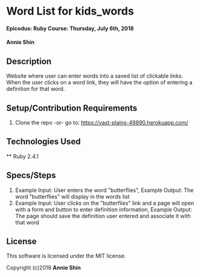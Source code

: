 # Word List for kids_words

#### Epicodus: Ruby Course: Thursday, July 6th, 2018

#### Annie Shin

## Description

Website where user can enter words into a saved list of clickable links. When the user clicks on a word link, they will have the option of entering a definition for that word.

## Setup/Contribution Requirements

1. Clone the repo -or- go to: https://vast-plains-49890.herokuapp.com/

## Technologies Used

** Ruby 2.4.1

## Specs/Steps

1. Example Input: User enters the word "butterflies", Example Output: The word "butterflies" will display in the words list
2. Example Input: User clicks on the "butterflies" link and a page will open with a form and button to enter definition information, Example Output: The page should save the definition user entered and associate it with that word

## License

This software is licensed under the MIT license.

Copyright (c)2018 **Annie Shin**
